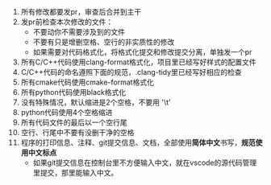 1. 所有修改都要发pr，审查后合并到主干
2. 发pr前检查本次修改的文件：
   - 不要动你不需要涉及到的文件
   - 不要有只是增删空格、空行的非实质性的修改
   - 如果需要对代码格式化，将格式化提交和修改提交分离，单独发一个pr
4. 所有C/C++代码使用clang-format格式化，项目里已经写好样式的配置文件
5. C/C++代码的命名遵照下面的规范，.clang-tidy里已经写好相应的检查
6. 所有cmake代码使用cmake-format格式化
7. 所有python代码使用black格式化
8. 没有特殊情况，默认缩进是2个空格，不要用 '\t'
9. python代码使用4个空格缩进
10. 所有代码文件的最后以一个空行尾
11. 空行、行尾中不要有没删干净的空格
12. 程序的打印信息、注释、git提交信息、文档，全部使用**简体中文**书写，**规范使用中文标点**
    - 如果git提交信息在控制台里不方便输入中文，就在vscode的源代码管理里提交，那里能输入中文。
